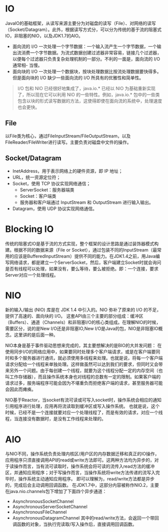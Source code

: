 # IO
JavaIO的基础框架，从读写来源主要分为对磁盘的读写（File）、对网络的读写（Socket/Datagram）。此外，根据读写方式分，可以分为传统的基于流的阻塞式IO，非阻塞的NIO，以及JDK1.7的AIO。

- 面向流的 I/O 一次处理一个字节数据：一个输入流产生一个字节数据，一个输出流消费一个字节数据。为流式数据创建过滤器非常容易，链接几个过滤器，以便每个过滤器只负责复杂处理机制的一部分。不利的一面是，面向流的 I/O 通常相- 当慢。
- 面向块的 I/O 一次处理一个数据块，按块处理数据比按流处理数据要快得多。但是面向块的 I/O 缺少一些面向流的 I/O 所具有的优雅性和简单性。

> I/O 包和 NIO 已经很好地集成了，java.io.* 已经以 NIO 为基础重新实现了，所以现在它可以利用 NIO 的一些特性。例如，java.io.* 包中的一些类包含以块的形式读写数据的方法，这使得即使在面向流的系统中，处理速度也会更快。

## File
以File类为核心，通过FileInputStream/FileOutputStream，以及FileReader/FileWriter进行读写。主要负责对磁盘中文件的操作。

## Socket/Datagram
- InetAddress，用于表示网络上的硬件资源，即 IP 地址；
- URL，统一资源定位符；
- Socket，使用 TCP 协议实现网络通信；
    - ServerSocket：服务器端类
    - Socket：客户端类
    - 服务器和客户端通过 InputStream 和 OutputStream 进行输入输出。
- Datagram，使用 UDP 协议实现网络通信。





# Blocking IO
传统的阻塞式IO是基于流的方式实现，整个框架的设计思路是通过装饰器模式构建。根据不同的数据来源（File or Socket），通过包装不同的InputStream（最常用的应该是BufferedInputStream）提供不同的能力。在JDK1.4之前，用Java编写网络请求，都是建立一个ServerSocket，然后，客户端建立Socket时就会询问是否有线程可以处理，如果没有，要么等待，要么被拒绝。即：一个连接，要求Server对应一个处理线程。

# NIO
新的输入/输出 (NIO) 库是在 JDK 1.4 中引入的。NIO 弥补了原来的 I/O 的不足，提供了高速的、面向块的 I/O。
这套API由三个主要的部分组成：缓冲区（Buffers）、通道（Channels）和非阻塞I/O的核心类组成。在理解NIO的时候，需要区分，说的是New I/O还是非阻塞IO,New I/O是Java的包，NIO是非阻塞IO概念。这里讲的是后面一种。

NIO本身是基于事件驱动思想来完成的，其主要想解决的是BIO的大并发问题： 在使用同步I/O的网络应用中，如果要同时处理多个客户端请求，或是在客户端要同时和多个服务器进行通讯，就必须使用多线程来处理。也就是说，将每一个客户端请求分配给一个线程来单独处理。这样做虽然可以达到我们的要求，但同时又会带来另外一个问题。由于每创建一个线程，就要为这个线程分配一定的内存空间（也叫工作存储器），而且操作系统本身也对线程的总数有一定的限制。如果客户端的请求过多，服务端程序可能会因为不堪重负而拒绝客户端的请求，甚至服务器可能会因此而瘫痪。

NIO基于Reactor，当socket有流可读或可写入socket时，操作系统会相应的通知引用程序进行处理，应用再将流读取到缓冲区或写入操作系统。 
也就是说，这个时候，已经不是一个连接就要对应一个处理线程了，而是有效的请求，对应一个线程，当连接没有数据时，是没有工作线程来处理的。

# AIO
与NIO不同，操作系统负责处理内核区/用户区的内存数据迁移和真正的IO操作，应用程序只须直接调用API的read或write方法即可。这两种方法均为异步的，对于读操作而言，当有流可读取时，操作系统会将可读的流传入read方法的缓冲区，并通知应用程序；对于写操作而言，当操作系统将write方法传递的流写入完毕时，操作系统主动通知应用程序。 
即可以理解为，read/write方法都是异步的，完成后会主动调用回调函数。 
在JDK1.7中，这部分内容被称作NIO.2，主要在java.nio.channels包下增加了下面四个异步通道：
- AsynchronousSocketChannel
- AsynchronousServerSocketChannel
- AsynchronousFileChannel
- AsynchronousDatagramChannel
其中的read/write方法，会返回一个带回调函数的对象，当执行完读取/写入操作后，直接调用回调函数。

